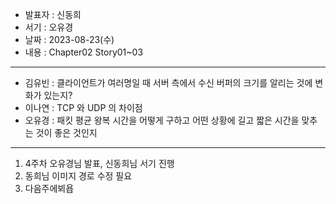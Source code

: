 - 발표자 : 신동희
- 서기 : 오유경
- 날짜 : 2023-08-23(수)
- 내용 : Chapter02 Story01~03

---

- 김유빈 : 클라이언트가 여러명일 때 서버 측에서 수신 버퍼의 크기를 알리는 것에 변화가 있는지?
- 이나연 : TCP 와 UDP 의 차이점
- 오유경 : 패킷 평균 왕복 시간을 어떻게 구하고 어떤 상황에 길고 짧은 시간을 맞추는 것이 좋은 것인지

---

1. 4주차 오유경님 발표, 신동희님 서기 진행
2. 동희님 이미지 경로 수정 필요
3. 다음주에뵈욥

